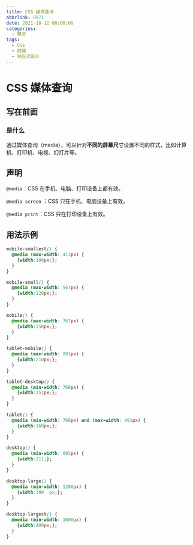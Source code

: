 ```yaml
---
title: CSS 媒体查询
abbrlink: 8971
date: 2021-10-12 00:00:00
categories:
  - 概念
tags:
  - Css
  - 前端
  - 响应式设计
---
```


# CSS 媒体查询

## 写在前面

### 是什么

通过媒体查询（media），可以针对**不同的屏幕尺寸**设置不同的样式，比如计算机、打印机、电视、幻灯片等。

## 声明

`@media`：CSS 在手机、电脑、打印设备上都有效。

`@media screen` ：CSS 只在手机、电脑设备上有效。

`@media print`：CSS 只在打印设备上有效。

## 用法示例

```css
mobile-smallest() {
  @media (max-width: 413px) {
    {width:100px;};
  }
}

mobile-small() {
  @media (max-width: 567px) {
    {width:120px;};
  }
}

mobile() {
  @media (max-width: 767px) {
    {width:150px;};
  }
}

tablet-mobile() {
  @media (max-width: 991px) {
    {width:210px;};
  }
}

tablet-desktop() {
  @media (min-width: 768px) {
    {width:151px;};
  }
}

tablet() {
  @media (min-width: 768px) and (max-width: 991px) {
    {width:160px;};
  }
}

desktop() {
  @media (min-width: 992px) {
    {width:211;};
  }
}

desktop-large() {
  @media (min-width: 1200px) {
    {width:300	px;};
  }
}

desktop-largest() {
  @media (min-width: 1600px) {
    {width:400px;};
  }
}

```

